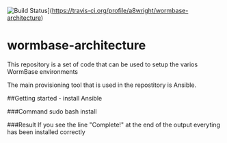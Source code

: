 ![Build Status](https://travis-ci.org/a8wright/wormbase-architecture.svg?branch=develop)](https://travis-ci.org/profile/a8wright/wormbase-architecture)

# wormbase-architecture
This repository is a set of code that can be used to setup the varios WormBase environments

The main provisioning tool that is used in the repostitory is Ansible.

##Getting started - install Ansible

###Command
	sudo bash install

###Result
	If you see the line "Complete!" at the end of the output everyting has been installed correctly


